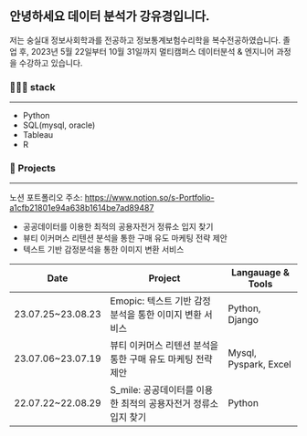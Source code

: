 ## 안녕하세요 데이터 분석가 강유경입니다.
저는 숭실대 정보사회학과를 전공하고 정보통계보험수리학을 복수전공하였습니다.
졸업 후, 2023년 5월 22일부터 10월 31일까지 멀티캠퍼스 데이터분석 & 엔지니어 과정을 수강하고 있습니다.

### 👩🏻‍💻 stack
---
- Python
- SQL(mysql, oracle)
- Tableau
- R

### 📑 Projects
---
노션 포트폴리오 주소: https://www.notion.so/s-Portfolio-a1cfb21801e94a638b1614be7ad89487
- 공공데이터를 이용한 최적의 공용자전거 정류소 입지 찾기
- 뷰티 이커머스 리텐션 분석을 통한 구매 유도 마케팅 전략 제안
- 텍스트 기반 감정분석을 통한 이미지 변환 서비스
  
| Date | Project | Langauage & Tools |
| --- | --- | --- |
| 23.07.25~23.08.23 | Emopic: 텍스트 기반 감정분석을 통한 이미지 변환 서비스 | Python, Django |
| 23.07.06~23.07.19 | 뷰티 이커머스 리텐션 분석을 통한 구매 유도 마케팅 전략 제안 | Mysql, Pyspark, Excel |
| 22.07.22~22.08.29 | S_mile: 공공데이터를 이용한 최적의 공용자전거 정류소 입지 찾기 | Python |
